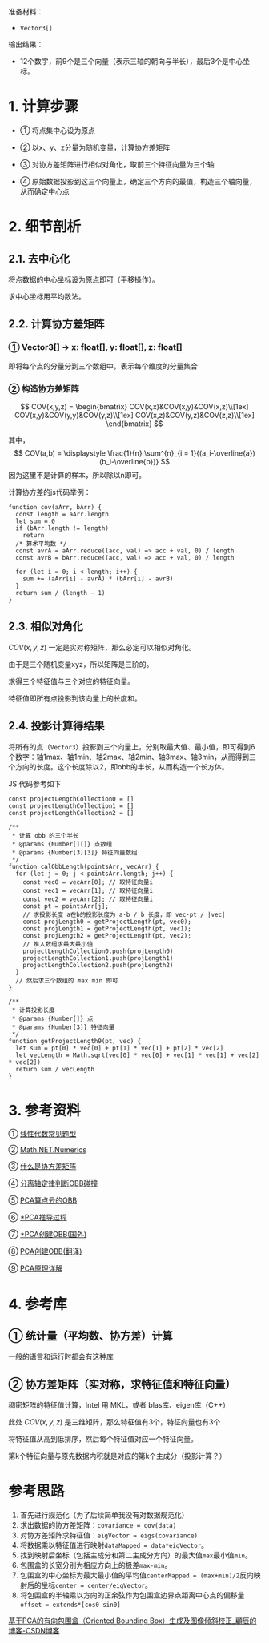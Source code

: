 准备材料：

- `Vector3[]`

输出结果：

- 12个数字，前9个是三个向量（表示三轴的朝向与半长），最后3个是中心坐标。

# 1. 计算步骤

- ① 将点集中心设为原点

- ② 以x、y、z分量为随机变量，计算协方差矩阵

- ③ 对协方差矩阵进行相似对角化，取前三个特征向量为三个轴

- ④ 原始数据投影到这三个向量上，确定三个方向的最值，构造三个轴向量，从而确定中心点

# 2. 细节剖析

## 2.1. 去中心化

将点数据的中心坐标设为原点即可（平移操作）。

求中心坐标用平均数法。

## 2.2. 计算协方差矩阵

### ① Vector3[] → x: float[], y: float[], z: float[]

即将每个点的分量分到三个数组中，表示每个维度的分量集合

### ② 构造协方差矩阵

$$
COV(x,y,z) = \begin{bmatrix}  
COV(x,x)&COV(x,y)&COV(x,z)\\[1ex]
COV(x,y)&COV(y,y)&COV(y,z)\\[1ex]
COV(x,z)&COV(y,z)&COV(z,z)\\[1ex]
 \end{bmatrix}
$$

其中，
$$
COV(a,b) = \displaystyle 
\frac{1}{n}
\sum^{n}_{i = 1}{(a_i-\overline{a})(b_i-\overline{b})}
$$
因为这里不是计算的样本，所以除以n即可。

计算协方差的js代码举例：

``` JS
function cov(aArr, bArr) {
  const length = aArr.length
  let sum = 0
  if (bArr.length != length)
    return
  /* 算术平均数 */
  const avrA = aArr.reduce((acc, val) => acc + val, 0) / length
  const avrB = bArr.reduce((acc, val) => acc + val, 0) / length
  
  for (let i = 0; i < length; i++) {
    sum += (aArr[i] - avrA) * (bArr[i] - avrB)
  }
  return sum / (length - 1)
}
```



## 2.3. 相似对角化

$COV(x,y,z)$ 一定是实对称矩阵，那么必定可以相似对角化。

由于是三个随机变量xyz，所以矩阵是三阶的。

求得三个特征值与三个对应的特征向量。

特征值即所有点投影到该向量上的长度和。



## 2.4. 投影计算得结果

将所有的点（`Vector3`）投影到三个向量上，分别取最大值、最小值，即可得到6个数字：轴1max、轴1min、轴2max、轴2min、轴3max、轴3min，从而得到三个方向的长度。这个长度除以2，即obb的半长，从而构造一个长方体。

JS 代码参考如下

``` JS
const projectLengthCollection0 = []
const projectLengthCollection1 = []
const projectLengthCollection2 = []

/**
 * 计算 obb 的三个半长
 * @params {Number[][]} 点数组
 * @params {Number[3][3]} 特征向量数组
 */
function calObbLength(pointsArr, vecArr) {
  for (let j = 0; j < pointsArr.length; j++) {
    const vec0 = vecArr[0]; // 取特征向量i
    const vec1 = vecArr[1]; // 取特征向量i
    const vec2 = vecArr[2]; // 取特征向量i
    const pt = pointsArr[j];
    // 求投影长度 a在b的投影长度为 a·b / b 长度，即 vec·pt / |vec|
    const projLength0 = getProjectLength(pt, vec0);
    const projLength1 = getProjectLength(pt, vec1);
    const projLength2 = getProjectLength(pt, vec2);
    // 推入数组求最大最小值
    projectLengthCollection0.push(projLength0)
    projectLengthCollection1.push(projLength1)
    projectLengthCollection2.push(projLength2)
  }
  // 然后求三个数组的 max min 即可
}

/**
 * 计算投影长度
 * @params {Number[]} 点
 * @params {Number[3]} 特征向量
 */
function getProjectLength9(pt, vec) {
  let sum = pt[0] * vec[0] + pt[1] * vec[1] + pt[2] * vec[2]
  let vecLength = Math.sqrt(vec[0] * vec[0] + vec[1] * vec[1] + vec[2] * vec[2])
  return sum / vecLength
}
```



# 3. 参考资料

① [线性代数常见题型](https://jingyan.baidu.com/article/9989c746d5af17f648ecfefd.html)

② [Math.NET.Numerics](https://numerics.mathdotnet.com/DescriptiveStatistics.html)

③ [什么是协方差矩阵](https://zhuanlan.zhihu.com/p/37609917)

④ [分离轴定律判断OBB碰撞](https://blog.csdn.net/qq_36812406/article/details/82881827)

⑤ [PCA算点云的OBB](https://blog.csdn.net/YunLaowang/article/details/95061135)

⑥ [*PCA推导过程](https://www.cnblogs.com/pinard/p/6239403.html)

⑦ [*PCA创建OBB(国外)](https://hewjunwei.wordpress.com/2013/01/26/obb-generation-via-principal-component-analysis/)

⑧ [PCA创建OBB(翻译)](https://blog.csdn.net/qing101hua/article/details/53100112)

⑨ [PCA原理详解](https://zhuanlan.zhihu.com/p/37777074)

# 4. 参考库

## ① 统计量（平均数、协方差）计算

一般的语言和运行时都会有这种库

## ② 协方差矩阵（实对称，求特征值和特征向量）

稠密矩阵的特征值计算，Intel 用  MKL，或者 blas库、eigen库（C++）





此处 $COV(x,y,z)$ 是三维矩阵，那么特征值有3个，特征向量也有3个

将特征值从高到低排序，然后每个特征值对应一个特征向量。

第k个特征向量与原先数据内积就是对应的第k个主成分（投影计算？）

# 参考思路

1. 首先进行规范化（为了后续简单我没有对数据规范化）
2. 求出数据的协方差矩阵：`covariance = cov(data)`
3. 对协方差矩阵求特征值：`eigVector = eigs(covariance)`
4. 将数据乘以特征值进行映射`dataMapped = data*eigVector`。
5. 找到映射后坐标（包括主成分和第二主成分方向）的最大值`max`最小值`min`。
6. 包围盒的长宽分别为相应方向上的极差`max-min`。
7. 包围盒的中心坐标为最大最小值的平均值`centerMapped = (max+min)/2`反向映射后的坐标`center = center/eigVector`。
8. 将包围盒的半轴乘以方向的正余弦作为包围盒边界点距离中心点的偏移量`offset = extends*[cosθ sinθ]`

[基于PCA的有向包围盒（Oriented Bounding Box）生成及图像倾斜校正_顧辰的博客-CSDN博客](https://blog.csdn.net/weixin_43290523/article/details/105852921)
